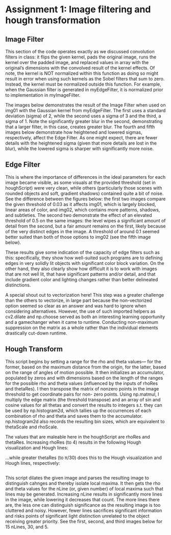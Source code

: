 # Assignment 1: Image filtering and hough transformation

## Image Filter
This section of the code operates exactly as we discussed convolution filters in class: it flips the given kernel, pads the original image, runs the kernel over the padded image, and replaced values in array with the original’s dimensions with the convolved result of the kernel effects. Of note, the kernel is NOT normalized within this function as doing so might result in error when using such kernels as the Sobel filters that sum to zero. Instead, the kernel must be normalized outside this function. For example, when the Gaussian filter is generated in myEdgeFilter, it is normalized prior to implementation in myImageFilter.

The images below demonstrates the result of the Image Filter when used on img01 with the Gaussian kernel from myEdgeFilter. The first uses a standard deviation (sigma) of 2, while the second uses a sigma of 3 and the third, a sigma of 1. Note the significantly greater blur in the second, demonstrating that a larger filter, in this case, creates greater blur. The fourth and fifth images below demonstrate how heightened and lowered sigmas, respectively, affect the Edge Filter. As one might expect, there are fewer details with the heightened sigma (given that more details are lost in the blur), while the lowered sigma is sharper with significantly more noise.

## Edge Filter


This is where the importance of differences in the ideal parameters for each image became visible, as some visuals at the provided threshold (set in houghScript) were very clean, while others (particularly those scenes with rounded objects and soft, gradient shadows) contained quite a bit of noise. See the difference between the figures below: the first two images compare the given threshold of 0.03 as it affects img01, which is largely blocked, linear areas of color, and img02, which contains more patterns, shadows, and subtleties. The second two demonstrate the effect of an elevated threshold of 0.5 on the same images: the level wipes a significant amount of detail from the second, but a fair amount remains on the first, likely because of the very distinct edges in the image. A threshold of around 0.1 seemed better suited than both of those options to img02 (see the fifth image below).



These results give some indication of the capacity of edge filters such as this: specifically, they show how well-suited such programs are to defining edges in very solidly lit objects with significant color block variation. On the other hand, they also clearly show how difficult it is to work with images that are not well lit, that have significant patterns and/or detail, and that include gradient color and lighting changes rather than better delineated distinctions.

A special shout out to vectorization here! This step was a greater challenge than the others to vectorize, in large part because the non-vectorized option seemed so clear as an answer and was hard to ignore when considering alternatives. However, the use of such imported helpers as cv2.dilate and np.choose served as both an interesting learning opportunity and a gamechanger when it came to runtime. Conducting non-maximum suppression on the matrix as a whole rather than the individual elements drastically cut-down runtime.
## Hough Transform

This script begins by setting a range for the rho and theta values— for the former, based on the maximum distance from the origin, for the latter, based on the range of angles of motion possible. It then initializes an accumulator, populated by zeros and with dimensions based on the length of the ranges for the possible rho and theta values (influenced by the inputs of rhoRes and thetaRes). I then transpose the matrix of nonzero points in the image threshold to get coordinate pairs for non- zero points. Using np.matmul, I multiply the edge matrix (the threshold transpose) and an array of sin and cosine values for all thetas and convert the results to integers s.t. they can be used by np.histogram2d, which tallies up the occurrences of each combination of rho and theta and saves them to the accumulator. np.histogram2d also records the resulting bin sizes, which are equivalent to thetaScale and rhoScale.

The values that are maleable here in the houghScript are rhoRes and thetaRes. Increasing rhoRes (to 4) results in the following Hough visualization and Hough lines:

...while greater thetaRes (to π/30) does this to the Hough visualization and Hough lines, respectively:

## 

This script dilates the given image and parses the resulting image to distinguish cahnges and thereby isolate local maxima. It then gets the rho and theta values for the nLine (or, given number) of local maxima such that lines may be generated. Increasing nLine results in significantly more lines in the image, while lowering it decreases that count. The more lines there are, the less one can distinguish significance as the resulting image is too cluttered and noisy. However, fewer lines sacrifices significant information and risks points of significant light distinction unrelated to the object receiving greater priority. See the first, second, and third images below for 15 nLines, 30, and 5.
